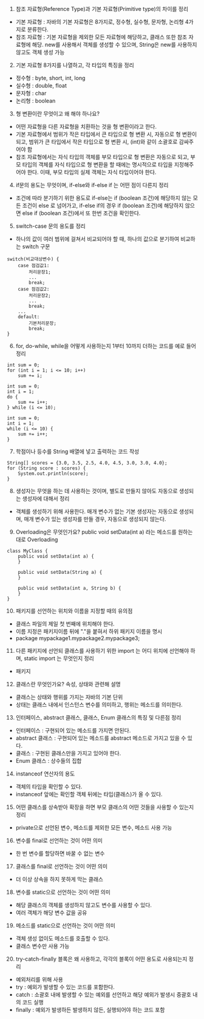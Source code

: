 1. 참조 자료형(Reference Type)과 기본 자료형(Primitive type)의 차이를 정리
- 기본 자료형 : 자바의 기본 자료형은 8가지로, 정수형, 실수형, 문자형, 논리형 4가지로 분류한다.
- 참조 자료형 : 기본 자료형을 제외한 모든 자료형에 해당하고, 클래스 또한 참조 자료형에 해당. new를 사용해서 객체를 생성할 수 있으며, String은 new를 사용하지 않고도 객체 생성 가능

2. 기본 자료형 8가지를 나열하고, 각 타입의 특징을 정리
- 정수형 : byte, short, int, long
- 실수형 : double, float
- 문자형 : char
- 논리형 : boolean

3. 형 변환이란 무엇이고 왜 해야 하나요?
- 어떤 자료형을 다른 자료형을 치환하는 것을 형 변환이라고 한다.
- 기본 자료형에서 범위가 작은 타입에서 큰 타입으로 형 변환 시, 자동으로 형 변환이 되고,
범위가 큰 타입에서 작은 타입으로 형 변환 시, (int)와 같이 소괄호로 감싸주어야 함
- 참조 자료형에서는 자식 타입의 객체를 부모 타입으로 형 변환은 자동으로 되고, 부모 타입의 객체를 자식 타입으로 형 변환을
할 때에는 명시적으로 타입을 지정해주어야 한다. 이때, 부모 타입의 실제 객체는 자식 타입이어야 한다.

4. if문의 용도는 무엇이며, if-else와 if-else if 는 어떤 점이 다른지 정리
- 조건에 따라 분기하기 위한 용도로 if-else는 if (boolean 조건)에 해당하지 않는 모든 조건이 else 로 넘어가고,
if-else if의 경우 if (boolean 조건)에 해당하지 않으면 else if (boolean 조건)에서 또 한번 조건을 확인한다.

5. switch-case 문의 용도를 정리
- 하나의 값이 여러 범위에 걸쳐서 비교되어야 할 때, 하나의 값으로 분기하여 비교하는 switch 구문
```text
switch(비교대상변수) {
    case 점검값1:
        처리문장1;
        ...
        break;
    case 점검값2:
        처리문장2;
        ...
        break;
    ...
    default:
        기본처리문장;
        break;
}
```

6. for, do-while, while을 어떻게 사용하는지 1부터 10까지 더하는 코드를 예로 들어 정리
```text
int sum = 0;
for (int i = 1; i <= 10; i++)
    sum += i;
```
```text
int sum = 0;
int i = 1;
do {
    sum += i++;
} while (i <= 10);
```
```text
int sum = 0;
int i = 1;
while (i <= 10) {
    sum += i++;
}
```

7. 학점이나 등수를 String 배열에 넣고 출력하는 코드 작성
```text
String[] scores = {3.0, 3.5, 2.5, 4.0, 4.5, 3.0, 3.0, 4.0};
for (String score : scores) {
    System.out.println(score);
}
```

8. 생성자는 무엇을 하는 데 사용하는 것이며, 별도로 만들지 않아도 자동으로 생성되는 생성자에 대해서 정리
- 객체를 생성하기 위해 사용한다. 매개 변수가 없는 기본 생성자는 자동으로 생성되며, 매개 변수가 있는 생성자를 만들 경우, 자동으로 생성되지 않는다.

9. Overloading은 무엇인가요? public void setData(int a) 라는 메소드를 원하는 대로 Overloading
```text
class MyClass {
    public void setData(int a) {
    }

    public void setData(String a) {
    }

    public void setData(int a, String b) {
    }
}
```

10. 패키지를 선언하는 위치와 이름을 지정할 때의 유의점
- 클래스 파일의 제일 첫 번째에 위치해야 한다.
- 이름 지정은 패키지이름 뒤에 "."을 붙혀서 하위 패키지 이름을 명시
- package mypackage1.mypackage2.mypackage3;

11. 다른 패키지에 선언되 클래스를 사용하기 위한 import 는 어디 위치에 선언해야 하며, static import 는 무엇인지 정리
- 패키지

12. 클래스란 무엇인가요? 속성, 상태와 관련해 설명
- 클래스는 상태와 행위를 가지는 자바의 기본 단위
- 상태는 클래스 내에서 인스턴스 변수를 의미하고, 행위는 메소드를 의미한다.

13. 인터페이스, abstract 클래스, 클래스, Enum 클래스의 특징 및 다른점 정리
- 인터페이스 : 구현되어 있는 메소드를 가지면 안된다.
- abstract 클래스 : 구현되어 있는 메소드를 abstract 메소드로 가지고 있을 수 있다.
- 클래스 : 구현된 클래스만을 가지고 있어야 한다.
- Enum 클래스 : 상수들의 집합

14. instanceof 연산자의 용도
- 객체의 타입을 확인할 수 있다.
- instanceof 앞에는 확인할 객체 뒤에는 타입(클래스)가 올 수 있다.

15. 어떤 클래스를 상속받아 확장을 하면 부모 클래스의 어떤 것들을 사용할 수 있는지 정리
- private으로 선언된 변수, 메소드를 제외한 모든 변수, 메소드 사용 가능

16. 변수를 final로 선언하는 것이 어떤 의미
- 한 번 변수를 할당하면 바꿀 수 없는 변수

17. 클래스를 final로 선언하는 것이 어떤 의미
- 더 이상 상속을 하지 못하게 막는 클래스

18. 변수를 static으로 선언하는 것이 어떤 의미
- 해당 클래스의 객체를 생성하지 않고도 변수를 사용할 수 있다.
- 여러 객체가 해당 변수 값을 공유

19. 메소드를 static으로 선언하는 것이 어떤 의미
- 객체 생성 없이도 메소드를 호출할 수 있다. 
- 클래스 변수만 사용 가능

20. try-catch-finally 블록은 왜 사용하고, 각각의 블록이 어떤 용도로 사용되는지 정리
- 예외처리를 위해 사용
- try : 예외가 발생할 수 있는 코드를 포함한다.
- catch : 소괄호 내에 발생할 수 있는 예외를 선언하고 해당 예외가 발생시 중괄호 내의 코드 실행
- finally : 예외가 발생하든 발생하지 않든, 실행되어야 하는 코드 포함
